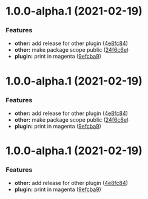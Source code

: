 # 1.0.0-alpha.1 (2021-02-19)


### Features

* **other:** add release for other plugin ([4e8fc84](https://github.com/sebastiandg7/nx-plugin-test/commit/4e8fc842aaece3f6f9deb42a3248cc1d64029676))
* **other:** make package scope public ([24f6c6e](https://github.com/sebastiandg7/nx-plugin-test/commit/24f6c6ebdfe064e8ff20e0214638c5e41964c8d0))
* **plugin:** print in magenta ([9efcba9](https://github.com/sebastiandg7/nx-plugin-test/commit/9efcba9f79869c84d6ef4100ab34d664ee13cbd8))

# 1.0.0-alpha.1 (2021-02-19)


### Features

* **other:** add release for other plugin ([4e8fc84](https://github.com/sebastiandg7/nx-plugin-test/commit/4e8fc842aaece3f6f9deb42a3248cc1d64029676))
* **other:** make package scope public ([24f6c6e](https://github.com/sebastiandg7/nx-plugin-test/commit/24f6c6ebdfe064e8ff20e0214638c5e41964c8d0))
* **plugin:** print in magenta ([9efcba9](https://github.com/sebastiandg7/nx-plugin-test/commit/9efcba9f79869c84d6ef4100ab34d664ee13cbd8))

# 1.0.0-alpha.1 (2021-02-19)


### Features

* **other:** add release for other plugin ([4e8fc84](https://github.com/sebastiandg7/nx-plugin-test/commit/4e8fc842aaece3f6f9deb42a3248cc1d64029676))
* **plugin:** print in magenta ([9efcba9](https://github.com/sebastiandg7/nx-plugin-test/commit/9efcba9f79869c84d6ef4100ab34d664ee13cbd8))
